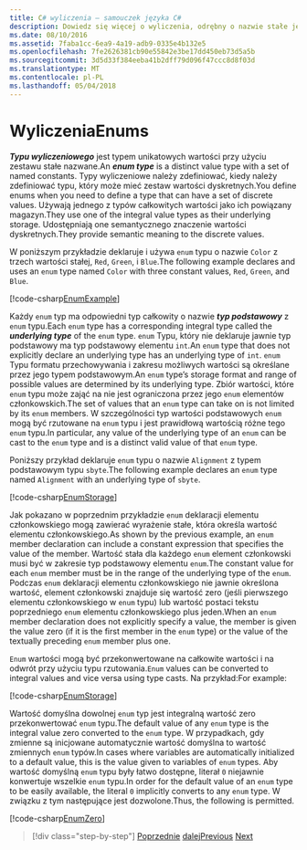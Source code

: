 ```yaml
---
title: C# wyliczenia — samouczek języka C#
description: Dowiedz się więcej o wyliczenia, odrębny o nazwie stałe języka C#
ms.date: 08/10/2016
ms.assetid: 7faba1cc-6ea9-4a19-adb9-0335e4b132e5
ms.openlocfilehash: 7fe2626381cb90e55842e3be17dd450eb73d5a5b
ms.sourcegitcommit: 3d5d33f384eeba41b2dff79d096f47ccc8d8f03d
ms.translationtype: MT
ms.contentlocale: pl-PL
ms.lasthandoff: 05/04/2018
---
```

# <a name="enums"></a><span data-ttu-id="5b430-103">Wyliczenia</span><span class="sxs-lookup"><span data-stu-id="5b430-103">Enums</span></span>

<span data-ttu-id="5b430-104">***Typu wyliczeniowego*** jest typem unikatowych wartości przy użyciu zestawu stałe nazwane.</span><span class="sxs-lookup"><span data-stu-id="5b430-104">An ***enum type*** is a distinct value type with a set of named constants.</span></span> <span data-ttu-id="5b430-105">Typy wyliczeniowe należy zdefiniować, kiedy należy zdefiniować typu, który może mieć zestaw wartości dyskretnych.</span><span class="sxs-lookup"><span data-stu-id="5b430-105">You define enums when you need to define a type that can have a set of discrete values.</span></span> <span data-ttu-id="5b430-106">Używają jednego z typów całkowitych wartości jako ich powiązany magazyn.</span><span class="sxs-lookup"><span data-stu-id="5b430-106">They use one of the integral value types as their underlying storage.</span></span> <span data-ttu-id="5b430-107">Udostępniają one semantycznego znaczenie wartości dyskretnych.</span><span class="sxs-lookup"><span data-stu-id="5b430-107">They provide semantic meaning to the discrete values.</span></span>

<span data-ttu-id="5b430-108">W poniższym przykładzie deklaruje i używa `enum` typu o nazwie `Color` z trzech wartości stałej, `Red`, `Green`, i `Blue`.</span><span class="sxs-lookup"><span data-stu-id="5b430-108">The following example declares and uses an `enum` type named `Color` with three constant values, `Red`, `Green`, and `Blue`.</span></span>

[!code-csharp[EnumExample](../../../samples/snippets/csharp/tour/enums/Program.cs#L3-L36)]

<span data-ttu-id="5b430-109">Każdy `enum` typ ma odpowiedni typ całkowity o nazwie ***typ podstawowy*** z `enum` typu.</span><span class="sxs-lookup"><span data-stu-id="5b430-109">Each `enum` type has a corresponding integral type called the ***underlying type*** of the `enum` type.</span></span> <span data-ttu-id="5b430-110">`enum` Typu, który nie deklaruje jawnie typ podstawowy ma typ podstawowy elementu `int`.</span><span class="sxs-lookup"><span data-stu-id="5b430-110">An `enum` type that does not explicitly declare an underlying type has an underlying type of `int`.</span></span> <span data-ttu-id="5b430-111">`enum` Typu formatu przechowywania i zakresu możliwych wartości są określane przez jego typem podstawowym.</span><span class="sxs-lookup"><span data-stu-id="5b430-111">An `enum` type’s storage format and range of possible values are determined by its underlying type.</span></span> <span data-ttu-id="5b430-112">Zbiór wartości, które `enum` typu może zająć na nie jest ograniczona przez jego `enum` elementów członkowskich.</span><span class="sxs-lookup"><span data-stu-id="5b430-112">The set of values that an `enum` type can take on is not limited by its `enum` members.</span></span> <span data-ttu-id="5b430-113">W szczególności typ wartości podstawowych `enum` mogą być rzutowane na `enum` typu i jest prawidłową wartością różne tego `enum` typu.</span><span class="sxs-lookup"><span data-stu-id="5b430-113">In particular, any value of the underlying type of an `enum` can be cast to the `enum` type and is a distinct valid value of that `enum` type.</span></span>

<span data-ttu-id="5b430-114">Poniższy przykład deklaruje `enum` typu o nazwie `Alignment` z typem podstawowym typu `sbyte`.</span><span class="sxs-lookup"><span data-stu-id="5b430-114">The following example declares an `enum` type named `Alignment` with an underlying type of `sbyte`.</span></span>

[!code-csharp[EnumStorage](../../../samples/snippets/csharp/tour/enums/Program.cs#L38-L43)]

<span data-ttu-id="5b430-115">Jak pokazano w poprzednim przykładzie `enum` deklaracji elementu członkowskiego mogą zawierać wyrażenie stałe, która określa wartość elementu członkowskiego.</span><span class="sxs-lookup"><span data-stu-id="5b430-115">As shown by the previous example, an `enum` member declaration can include a constant expression that specifies the value of the member.</span></span> <span data-ttu-id="5b430-116">Wartość stała dla każdego `enum` element członkowski musi być w zakresie typ podstawowy elementu `enum`.</span><span class="sxs-lookup"><span data-stu-id="5b430-116">The constant value for each `enum` member must be in the range of the underlying type of the `enum`.</span></span> <span data-ttu-id="5b430-117">Podczas `enum` deklaracji elementu członkowskiego nie jawnie określona wartość, element członkowski znajduje się wartość zero (jeśli pierwszego elementu członkowskiego w `enum` typu) lub wartość postaci tekstu poprzedniego `enum` elementu członkowskiego plus jeden.</span><span class="sxs-lookup"><span data-stu-id="5b430-117">When an `enum` member declaration does not explicitly specify a value, the member is given the value zero (if it is the first member in the `enum` type) or the value of the textually preceding `enum` member plus one.</span></span>

<span data-ttu-id="5b430-118">`Enum` wartości mogą być przekonwertowane na całkowite wartości i na odwrót przy użyciu typu rzutowania.</span><span class="sxs-lookup"><span data-stu-id="5b430-118">`Enum` values can be converted to integral values and vice versa using type casts.</span></span> <span data-ttu-id="5b430-119">Na przykład:</span><span class="sxs-lookup"><span data-stu-id="5b430-119">For example:</span></span>

[!code-csharp[EnumStorage](../../../samples/snippets/csharp/tour/enums/Program.cs#L49-L50)]

<span data-ttu-id="5b430-120">Wartość domyślna dowolnej `enum` typ jest integralną wartość zero przekonwertować `enum` typu.</span><span class="sxs-lookup"><span data-stu-id="5b430-120">The default value of any `enum` type is the integral value zero converted to the `enum` type.</span></span> <span data-ttu-id="5b430-121">W przypadkach, gdy zmienne są inicjowane automatycznie wartość domyślna to wartość zmiennych `enum` typów.</span><span class="sxs-lookup"><span data-stu-id="5b430-121">In cases where variables are automatically initialized to a default value, this is the value given to variables of `enum` types.</span></span> <span data-ttu-id="5b430-122">Aby wartość domyślną `enum` typu były łatwo dostępne, literał `0` niejawnie konwertuje wszelkie `enum` typu.</span><span class="sxs-lookup"><span data-stu-id="5b430-122">In order for the default value of an `enum` type to be easily available, the literal `0` implicitly converts to any `enum` type.</span></span> <span data-ttu-id="5b430-123">W związku z tym następujące jest dozwolone.</span><span class="sxs-lookup"><span data-stu-id="5b430-123">Thus, the following is permitted.</span></span>

[!code-csharp[EnumZero](../../../samples/snippets/csharp/tour/enums/Program.cs#L58-L58)]

>[!div class="step-by-step"]
<span data-ttu-id="5b430-124">[Poprzednie](interfaces.md)
[dalej](delegates.md)</span><span class="sxs-lookup"><span data-stu-id="5b430-124">[Previous](interfaces.md)
[Next](delegates.md)</span></span>
